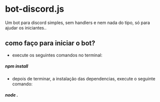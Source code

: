 # bot-discord.js
Um bot para discord simples, sem handlers e nem nada do tipo, só para ajudar os iniciantes..

## como faço para iniciar o bot?
- execute os seguintes comandos no terminal:
##### npm install
- depois de terminar, a instalação das dependencias, execute o seguinte comando:
##### node .
